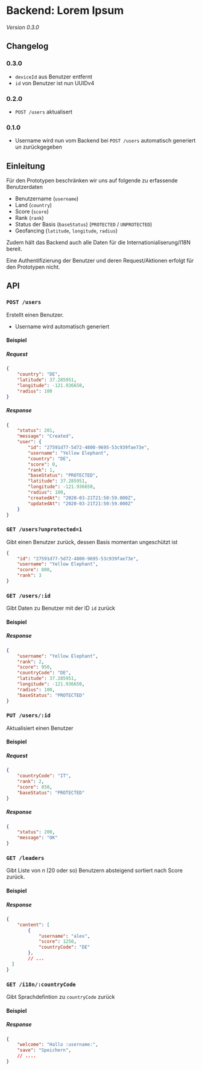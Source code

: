 # Backend: Lorem Ipsum

_Version 0.3.0_

## Changelog

### 0.3.0

* `deviceId` aus Benutzer entfernt
* `id` von Benutzer ist nun UUIDv4

### 0.2.0

* `POST /users` aktualisert

### 0.1.0

* Username wird nun vom Backend bei `POST /users` automatisch generiert un zurückgegeben

## Einleitung

Für den Prototypen beschränken wir uns auf folgende zu erfassende Benutzerdaten

* Benutzername (`username`)
* Land (`country`)
* Score (`score`)
* Rank (`rank`)
* Status der Basis (`baseStatus`) (`PROTECTED` / `UNPROTECTED`)
* Geofancing (`latitude`, `longitude`, `radius`)

Zudem hält das Backend auch alle Daten für die Internationialiserung/I18N bereit.

Eine Authentifizierung der Benutzer und deren Request/Aktionen erfolgt für den Prototypen nicht.

## API

### `POST /users`

Erstellt einen Benutzer.

* Username wird automatisch generiert

#### Beispiel

##### Request

```json
{
    "country": "DE",
    "latitude": 37.285951,
    "longitude": -121.936650,
    "radius": 100
}
```

##### Response

```json
{
    "status": 201,
    "message": "Created",
    "user": {
        "id": "27591d77-5d72-4800-9695-53c939fae73e",
        "username": "Yellow Elephant",
        "country": "DE",
        "score": 0,
        "rank": 1,
        "baseStatus": "PROTECTED",
        "latitude": 37.285951,
        "longitude": -121.936650,
        "radius": 100,        
        "createdAt": "2020-03-21T21:50:59.000Z",
        "updatedAt": "2020-03-21T21:50:59.000Z"        
    }
}
```



### `GET /users?unprotected=1`

Gibt einen Benutzer zurück, dessen Basis momentan ungeschützt ist

```json
{
    "id": "27591d77-5d72-4800-9695-53c939fae73e",
    "username": "Yellow Elephant",
    "score": 800,
    "rank": 3
}
```



### `GET /users/:id`

Gibt Daten zu Benutzer mit der ID `id` zurück

#### Beispiel

##### Response

```json
{
    "username": "Yellow Elephant",
    "rank": 2,
    "score": 950,
    "countryCode": "DE",
    "latitude": 37.285951,
    "longitude": -121.936650,
    "radius": 100,
    "baseStatus": "PROTECTED"
}
```

### `PUT /users/:id`

Aktualisiert einen Benutzer

#### Beispiel

##### Request

```json
{    
    "countryCode": "IT",
    "rank": 2,
    "score": 850,
    "baseStatus": "PROTECTED"
}
```

##### Response

```json
{
    "status": 200,
    "message": "OK"    
}
```



### `GET /leaders`

Gibt Liste von *n* (20 oder so) Benutzern absteigend sortiert nach Score zurück.

#### Beispiel

##### Response

```json
{
    "content": [
        {
            "username": "alex",
            "score": 1250,
            "countryCode": "DE"
        },
        // ...
  ]  
}
```

### `GET /i18n/:countryCode`

Gibt Sprachdefintion zu `countryCode` zurück

#### Beispiel

##### Response

```json
{
    "welcome": "Hallo :username:",
    "save": "Speichern",
    // ....
}
```
